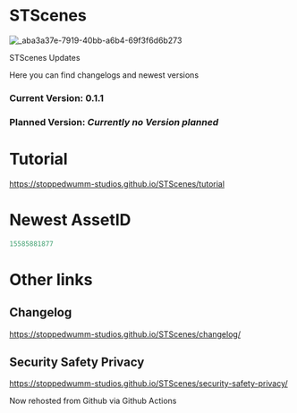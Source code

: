 # STScenes
![_aba3a37e-7919-40bb-a6b4-69f3f6d6b273](https://github.com/Stoppedwumm-Studios/STScenes/assets/150438484/b91f192d-e8f3-4efa-bd9a-0fbf6dfc3539)

STScenes Updates

Here you can find changelogs and newest versions

### Current Version: 0.1.1

### Planned Version: *Currently no Version planned*

# Tutorial
<https://stoppedwumm-studios.github.io/STScenes/tutorial>

# Newest AssetID

```lua
15585881877
```

# Other links
## Changelog
<https://stoppedwumm-studios.github.io/STScenes/changelog/>

## Security Safety Privacy
<https://stoppedwumm-studios.github.io/STScenes/security-safety-privacy/>

Now rehosted from Github via Github Actions

